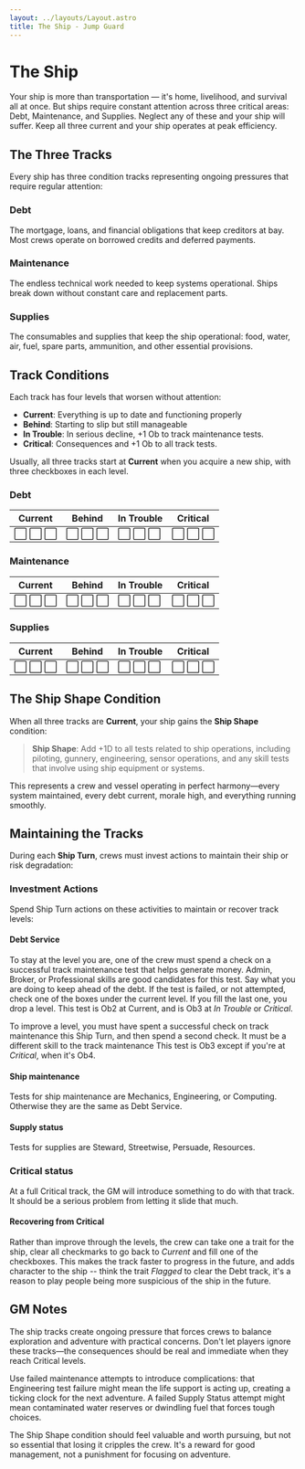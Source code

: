 ```yaml
---
layout: ../layouts/Layout.astro
title: The Ship - Jump Guard
---
```


# The Ship

Your ship is more than transportation &mdash; it's home, livelihood, and survival all at once. But ships require constant attention across three critical areas: Debt, Maintenance, and Supplies. Neglect any of these and your ship will suffer. Keep all three current and your ship operates at peak efficiency.

## The Three Tracks

Every ship has three condition tracks representing ongoing pressures that require regular attention:

### Debt
The mortgage, loans, and financial obligations that keep creditors at bay. Most crews operate on borrowed credits and deferred payments.

### Maintenance  
The endless technical work needed to keep systems operational. Ships break down without constant care and replacement parts.

### Supplies
The consumables and supplies that keep the ship operational: food, water, air, fuel, spare parts, ammunition, and other essential provisions.

## Track Conditions

Each track has four levels that worsen without attention:

- **Current**: Everything is up to date and functioning properly
- **Behind**: Starting to slip but still manageable  
- **In Trouble**: In serious decline, +1 Ob to track maintenance tests.
- **Critical**: Consequences and +1 Ob to all track tests.

Usually, all three tracks start at **Current** when you acquire a new ship, with three checkboxes in each level.

### Debt
| Current | Behind | In Trouble | Critical |
|-|-|-|-|
| ⬜ ⬜ ⬜ | ⬜ ⬜ ⬜ | ⬜ ⬜ ⬜ | ⬜ ⬜ ⬜ |

### Maintenance
| Current | Behind | In Trouble | Critical |
|-|-|-|-|
| ⬜ ⬜ ⬜ | ⬜ ⬜ ⬜ | ⬜ ⬜ ⬜ | ⬜ ⬜ ⬜ |

### Supplies
| Current | Behind | In Trouble | Critical |
|-|-|-|-|
| ⬜ ⬜ ⬜ | ⬜ ⬜ ⬜ | ⬜ ⬜ ⬜ | ⬜ ⬜ ⬜ |

## The Ship Shape Condition

When all three tracks are **Current**, your ship gains the **Ship Shape** condition:

> **Ship Shape**: Add +1D to all tests related to ship operations, including piloting, gunnery, engineering, sensor operations, and any skill tests that involve using ship equipment or systems.

This represents a crew and vessel operating in perfect harmony—every system maintained, every debt current, morale high, and everything running smoothly.

## Maintaining the Tracks

During each **Ship Turn**, crews must invest actions to maintain their ship or risk degradation:

### Investment Actions
Spend Ship Turn actions on these activities to maintain or recover track levels:

#### Debt Service

To stay at the level you are, one of the crew must spend a check on a successful track maintenance test that helps generate money. Admin, Broker, or Professional skills are good candidates for this test. Say what you are doing to keep ahead of the debt. If the test is failed, or not attempted, check one of the boxes under the current level. If you fill the last one, you drop a level. This test is Ob2 at Current, and is Ob3 at _In Trouble_ or _Critical_.

To improve a level, you must have spent a successful check on track maintenance this Ship Turn, and then spend a second check. It must be a different skill to the track maintenance This test is Ob3 except if you're at _Critical_, when it's Ob4.

#### Ship maintenance

Tests for ship maintenance are Mechanics, Engineering, or Computing. Otherwise they are the same as Debt Service.

#### Supply status

Tests for supplies are Steward, Streetwise, Persuade, Resources.

### Critical status

At a full Critical track, the GM will introduce something to do with that track. It should be a serious problem from letting it slide that much.

#### Recovering from Critical

Rather than improve through the levels, the crew can take one a trait for the ship, clear all checkmarks to go back to _Current_ and fill one of the checkboxes. This makes the track faster to progress in the future, and adds character to the ship -- think the trait _Flagged_ to clear the Debt track, it's a reason to play people being more suspicious of the ship in the future.

## GM Notes

The ship tracks create ongoing pressure that forces crews to balance exploration and adventure with practical concerns. Don't let players ignore these tracks—the consequences should be real and immediate when they reach Critical levels.

Use failed maintenance attempts to introduce complications: that Engineering test failure might mean the life support is acting up, creating a ticking clock for the next adventure. A failed Supply Status attempt might mean contaminated water reserves or dwindling fuel that forces tough choices.

The Ship Shape condition should feel valuable and worth pursuing, but not so essential that losing it cripples the crew. It's a reward for good management, not a punishment for focusing on adventure.